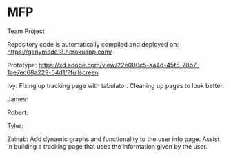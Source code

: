 # MFP
Team Project

Repository code is automatically compiled and deployed on:
https://ganymede18.herokuapp.com/

Prototype: https://xd.adobe.com/view/22e000c5-aa4d-45f5-78b7-1ae7ec68a229-54d1/?fullscreen


Ivy: Fixing up tracking page with tabulator. Cleaning up pages to look better.

James:

Robert:

Tyler:

Zainab: Add dynamic graphs and functionality to the user info page. Assist in building a tracking page that uses the information given by the user.


   
